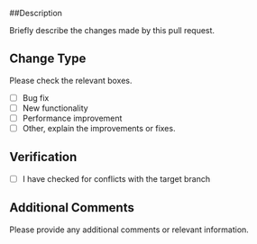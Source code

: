 ##Description

Briefly describe the changes made by this pull request.

## Change Type

Please check the relevant boxes.

- [ ] Bug fix
- [ ] New functionality
- [ ] Performance improvement
- [ ] Other, explain the improvements or fixes.

## Verification

- [ ] I have checked for conflicts with the target branch

## Additional Comments

Please provide any additional comments or relevant information.